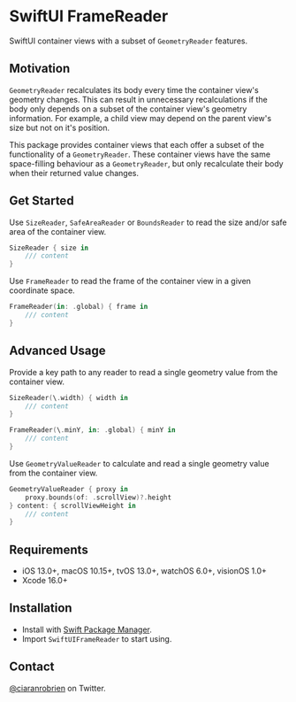 # SwiftUI FrameReader

SwiftUI container views with a subset of `GeometryReader` features.

## Motivation

`GeometryReader` recalculates its body every time the container view's geometry changes. This can result in unnecessary recalculations if the body only depends on a subset of the container view's geometry information. For example, a child view may depend on the parent view's size but not on it's position.

This package provides container views that each offer a subset of the functionality of a `GeometryReader`. These container views have the same space-filling behaviour as a `GeometryReader`, but only recalculate their body when their returned value changes.

## Get Started

Use `SizeReader`, `SafeAreaReader` or `BoundsReader` to read the size and/or safe area of the container view.

```swift
SizeReader { size in
    /// content
}
```

Use `FrameReader` to read the frame of the container view in a given coordinate space.

```swift
FrameReader(in: .global) { frame in
    /// content
}
```

## Advanced Usage

Provide a key path to any reader to read a single geometry value from the container view.

```swift
SizeReader(\.width) { width in
    /// content
}

FrameReader(\.minY, in: .global) { minY in
    /// content
}
```

Use `GeometryValueReader` to calculate and read a single geometry value from the container view.

```swift
GeometryValueReader { proxy in
    proxy.bounds(of: .scrollView)?.height
} content: { scrollViewHeight in
    /// content
}
```

## Requirements

* iOS 13.0+, macOS 10.15+, tvOS 13.0+, watchOS 6.0+, visionOS 1.0+
* Xcode 16.0+

## Installation

* Install with [Swift Package Manager](https://developer.apple.com/documentation/xcode/adding_package_dependencies_to_your_app).
* Import `SwiftUIFrameReader` to start using.

## Contact

[@ciaranrobrien](https://twitter.com/ciaranrobrien) on Twitter.
